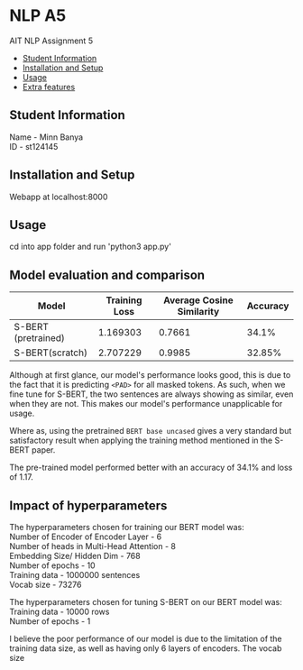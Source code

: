 # NLP A5
 AIT NLP Assignment 5

- [Student Information](#student-information)
- [Installation and Setup](#installation-and-setup)
- [Usage](#usage)
- [Extra features](#extra-features)


## Student Information
Name - Minn Banya  
ID - st124145

## Installation and Setup
Webapp at localhost:8000

## Usage
cd into app folder and run 'python3 app.py'  

## Model evaluation and comparison
| Model       | Training Loss | Average Cosine Similarity | Accuracy |
|------------------|---------------|--------------|--------------|
|S-BERT (pretrained)|        1.169303         |       0.7661      | 34.1%         |
| S-BERT(scratch) |         2.707229          |      0.9985       | 32.85%        |

Although at first glance, our model's performance looks good, this is due to the fact that it is predicting `<PAD>` for all masked tokens. As such, when we fine tune for S-BERT, the two sentences are always showing as similar, even when they are not. This makes our model's performance unapplicable for usage.

Where as, using the pretrained `BERT base uncased` gives a very standard but satisfactory result when applying the training method mentioned in the S-BERT paper.

The pre-trained model performed better with an accuracy of 34.1% and loss of 1.17.

## Impact of hyperparameters
The hyperparameters chosen for training our BERT model was:  
Number of Encoder of Encoder Layer - 6  
Number of heads in Multi-Head Attention - 8  
Embedding Size/ Hidden Dim - 768  
Number of epochs - 10  
Training data - 1000000 sentences  
Vocab size - 73276  

The hyperparameters chosen for tuning S-BERT on our BERT model was:
Training data - 10000 rows  
Number of epochs - 1  

I believe the poor performance of our model is due to the limitation of the training data size, as well as having only 6 layers of encoders. The vocab size 
